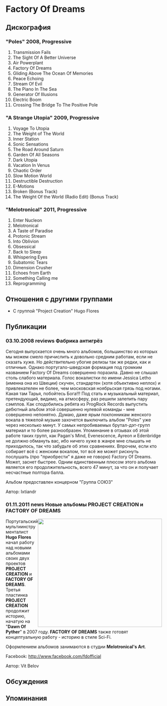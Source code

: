 # Factory Of Dreams



## Дискография

### "Poles" 2008, Progressive

1. Transmission Fails	 
2. The Sight Of A Better Universe
3. Air Powerplant	 
4. Factory Of Dreams	 
5. Gliding Above The Ocean Of Memories	 
6. Peace Echoing	 
7. Stream Of Evil	 
8. The Piano In The Sea	 
9. Generator Of Illusions	 
10. Electric Boom	 
11. Crossing The Bridge To The Positive Pole

### "A Strange Utopia" 2009, Progressive

1. Voyage To Utopia	 
2. The Weight of The World	 
3. Inner Station	 
4. Sonic Sensations	 
5. The Road Around Saturn	 
6. Garden Of All Seasons	 
7. Dark Utopia	 
8. Vacation In Venus	 
9. Chaotic Order	 
10. Slow Motion World	 
11. Destructible Destruction	 
12. E-Motions	 
13. Broken (Bonus Track) 
14. The Weight Of the World (Radio Edit) (Bonus Track)

### "Melotronical" 2011, Progressive

1. Enter Nucleon	 
2. Melotronical	 
3. A Taste of Paradise 
4. Protonic Stream	 
5. Into Oblivion	 
6. Obsessical		 
7. Back to Sleep
8. Whispering Eyes
9. Subatomic Tears	 
10. Dimension Crusher	 
11. Echoes from Earth	 
12. Something Calling me	 
13. Reprogramming


## Отношения с другими группами

* C группой "Project Creation" Hugo Flores

## Публикации

### 03.10.2008 reviews Фабрика антигрёз

<P>Сегодня выпускается очень много альбомов, большинство из которых мы можем смело причислить&nbsp;к довольно средним работам, если не сказать хуже. Но действительно убогие релизы так же редки, как и отличные. Однако португало-шведская формация под громким названием Factory Of Dreams совершенно поразила. Давно не слышал столь слабого материала. Голос вокалистки по имени Jessica Letho (именна она из Швеции) скучен, стандартен (хотя объективно неплох) и привлекателен не более, чем московская ноябрьская грязь под ногами. Какая там Тарья, побойтесь Бога!!! Под стать и музыкальный материал, претендующий, видимо, на атмосферу, раз решили залепить пару сэмплов. Как сподобились ребята из ProgRock Records выпустить дебютный альбом этой совершенно нулевой команды - мне совершенно непонятно. Думаю, даже ярым поклонникам женского вокала в тяжелой музыке захочется выключить альбом "Poles" уже через несколько минут.&nbsp;У самых непробиваемых брутал-дэт-групп материал и то более разнообразен. Упоминание в отзывах об этой работе таких групп, как Pagan's Mind, Evenescence, Ayreon и Edenbridge не должно обмануть вас, ибо ничего хуже в жанре мне слышать не приходилось, так что забудьте об этих сравнениях. Впрочем, если кто собирает всё с женским вокалом, тот всё же может рискнуть послушать (про "приобрести" я даже не говорю) Factory Of Dreams. Может, заснет быстрее. Одним единственным плюсом этого альбома является его продолжительность, всего 47 минут, за что он и получает несчастные полтора балла.</P>
<P>Альбом предоставлен концерном "Группа СОЮЗ"</P>
Автор: Ixtiandr

### 01.11.2011 news Новые альбомы PROJECT CREATION и FACTORY OF DREAMS

<P><IMG height=350 alt="" hspace=0 src="/images/news_rus/2011.11/21813.jpg" width=400 align=right border=0>Португальский мультиинструменталист <STRONG>Hugo Flores</STRONG> начал работу над новыми альбомами своих двух проектов<STRONG> PROJECT CREATION</STRONG> и <STRONG>FACTORY OF DREAMS</STRONG>. Третья пластинка<STRONG> PROJECT CREATION</STRONG> продолжит историю, начатую на "<STRONG>Dawn Of Pyther</STRONG>" в 2007 году.<STRONG> FACTORY OF DREAMS</STRONG> также готовят концептуальную работу - историю в стиле Sci-Fi.</P>
<P>Оформлением альбомов занимаются в студии <STRONG>Melotronical's Art</STRONG>.</P>
<P>Facebook: <A href="http://www.facebook.com/fdofficial">http://www.facebook.com/fdofficial</A></P>
Автор: Vit Belov


## Обсуждения


## Упоминания

